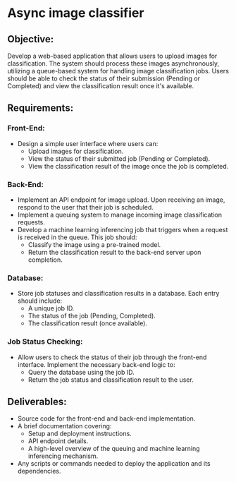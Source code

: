 # Async image classifier

## Objective:

Develop a web-based application that allows users to upload images for classification. The system should process these images asynchronously, utilizing a queue-based system for handling image classification jobs. Users should be able to check the status of their submission (Pending or Completed) and view the classification result once it's available.

## Requirements:

### Front-End:

- Design a simple user interface where users can:
  - Upload images for classification.
  - View the status of their submitted job (Pending or Completed).
  - View the classification result of the image once the job is completed.

### Back-End:

- Implement an API endpoint for image upload. Upon receiving an image, respond to the user that their job is scheduled.
- Implement a queuing system to manage incoming image classification requests.
- Develop a machine learning inferencing job that triggers when a request is received in the queue. This job should:
  - Classify the image using a pre-trained model.
  - Return the classification result to the back-end server upon completion.

### Database:

- Store job statuses and classification results in a database. Each entry should include:
  - A unique job ID.
  - The status of the job (Pending, Completed).
  - The classification result (once available).

### Job Status Checking:

- Allow users to check the status of their job through the front-end interface. Implement the necessary back-end logic to:
  - Query the database using the job ID.
  - Return the job status and classification result to the user.

## Deliverables:

- Source code for the front-end and back-end implementation.
- A brief documentation covering:
  - Setup and deployment instructions.
  - API endpoint details.
  - A high-level overview of the queuing and machine learning inferencing mechanism.
- Any scripts or commands needed to deploy the application and its dependencies.
